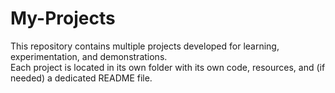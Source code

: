 # My-Projects
This repository contains multiple projects developed for learning, experimentation, and demonstrations.  
Each project is located in its own folder with its own code, resources, and (if needed) a dedicated README file.
